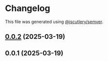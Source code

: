# Changelog

This file was generated using [@jscutlery/semver](https://github.com/jscutlery/semver).

## [0.0.2](//compare/app1-0.0.1...app1-0.0.2) (2025-03-19)




## 0.0.1 (2025-03-19)
